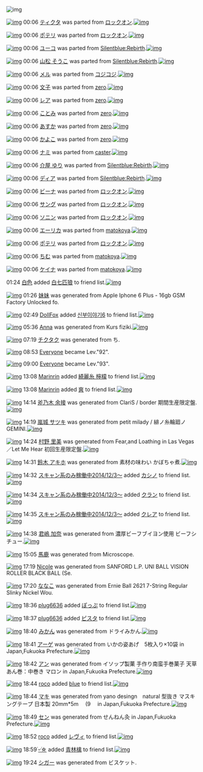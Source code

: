 ![img](http://gdrive-cdn.herokuapp.com/get/0B-nxIpt4DE2TdGhPalFPcFpSY0E/512px-barcode.png)

[![img](http://www.deviantsart.com/2l3fqom.png)](http://www.barcodekanojo.com/kanojo/2569059/%E3%83%86%E3%82%A3%E3%82%AF%E3%82%BF) 00:06 [ティクタ](http://www.barcodekanojo.com/kanojo/2569059/%E3%83%86%E3%82%A3%E3%82%AF%E3%82%BF) was parted from [ロックオン](http://www.barcodekanojo.com/kanojo/2569059/%E3%83%86%E3%82%A3%E3%82%AF%E3%82%BF).[![img](http://www.deviantsart.com/2musf1g.jpeg)](http://www.barcodekanojo.com/user/241643/%E3%83%AD%E3%83%83%E3%82%AF%E3%82%AA%E3%83%B3) 

[![img](http://www.deviantsart.com/3h27sc3.png)](http://www.barcodekanojo.com/kanojo/2646540/%E3%83%9D%E3%83%86%E3%83%AA) 00:06 [ポテリ](http://www.barcodekanojo.com/kanojo/2646540/%E3%83%9D%E3%83%86%E3%83%AA) was parted from [ロックオン](http://www.barcodekanojo.com/kanojo/2646540/%E3%83%9D%E3%83%86%E3%83%AA).[![img](http://www.deviantsart.com/2musf1g.jpeg)](http://www.barcodekanojo.com/user/241643/%E3%83%AD%E3%83%83%E3%82%AF%E3%82%AA%E3%83%B3) 

[![img](http://www.deviantsart.com/36qt20.png)](http://www.barcodekanojo.com/kanojo/2656355/%E3%83%A6%E3%83%BC%E3%82%B3) 00:06 [ユーコ](http://www.barcodekanojo.com/kanojo/2656355/%E3%83%A6%E3%83%BC%E3%82%B3) was parted from [Silentblue:Rebirth](http://www.barcodekanojo.com/kanojo/2656355/%E3%83%A6%E3%83%BC%E3%82%B3).[![img](http://www.deviantsart.com/15ngf32.jpeg)](http://www.barcodekanojo.com/user/235162/Silentblue%3ARebirth) 

[![img](http://www.deviantsart.com/2i2dpde.png)](http://www.barcodekanojo.com/kanojo/3100512/%E5%B1%B1%E6%9D%BE%20%E3%81%9D%E3%81%86%E3%81%93) 00:06 [山松 そうこ](http://www.barcodekanojo.com/kanojo/3100512/%E5%B1%B1%E6%9D%BE%20%E3%81%9D%E3%81%86%E3%81%93) was parted from [Silentblue:Rebirth](http://www.barcodekanojo.com/kanojo/3100512/%E5%B1%B1%E6%9D%BE%20%E3%81%9D%E3%81%86%E3%81%93).[![img](http://www.deviantsart.com/15ngf32.jpeg)](http://www.barcodekanojo.com/user/235162/Silentblue%3ARebirth) 

[![img](http://www.deviantsart.com/fo89na.png)](http://www.barcodekanojo.com/kanojo/2710433/%E3%83%A1%E3%83%AB) 00:06 [メル](http://www.barcodekanojo.com/kanojo/2710433/%E3%83%A1%E3%83%AB) was parted from [コジコジ](http://www.barcodekanojo.com/kanojo/2710433/%E3%83%A1%E3%83%AB).[![img](http://www.deviantsart.com/2dkh5sf.jpeg)](http://www.barcodekanojo.com/user/201286/%E3%82%B3%E3%82%B8%E3%82%B3%E3%82%B8) 

[![img](http://www.deviantsart.com/33ros20.png)](http://www.barcodekanojo.com/kanojo/2517698/%E6%96%87%E5%AD%90) 00:06 [文子](http://www.barcodekanojo.com/kanojo/2517698/%E6%96%87%E5%AD%90) was parted from [zero](http://www.barcodekanojo.com/kanojo/2517698/%E6%96%87%E5%AD%90).[![img](http://www.deviantsart.com/2csu0d.jpeg)](http://www.barcodekanojo.com/user/209011/zero) 

[![img](http://www.deviantsart.com/2vmedl8.png)](http://www.barcodekanojo.com/kanojo/2555961/%E3%83%AC%E3%82%A2) 00:06 [レア](http://www.barcodekanojo.com/kanojo/2555961/%E3%83%AC%E3%82%A2) was parted from [zero](http://www.barcodekanojo.com/kanojo/2555961/%E3%83%AC%E3%82%A2).[![img](http://www.deviantsart.com/2csu0d.jpeg)](http://www.barcodekanojo.com/user/209011/zero) 

[![img](http://www.deviantsart.com/20aticb.png)](http://www.barcodekanojo.com/kanojo/2874203/%E3%81%93%E3%81%A8%E3%81%BF) 00:06 [ことみ](http://www.barcodekanojo.com/kanojo/2874203/%E3%81%93%E3%81%A8%E3%81%BF) was parted from [zero](http://www.barcodekanojo.com/kanojo/2874203/%E3%81%93%E3%81%A8%E3%81%BF).[![img](http://www.deviantsart.com/2csu0d.jpeg)](http://www.barcodekanojo.com/user/209011/zero) 

[![img](http://www.deviantsart.com/1g8s69a.png)](http://www.barcodekanojo.com/kanojo/2666014/%E3%81%82%E3%81%99%E3%81%8B) 00:06 [あすか](http://www.barcodekanojo.com/kanojo/2666014/%E3%81%82%E3%81%99%E3%81%8B) was parted from [zero](http://www.barcodekanojo.com/kanojo/2666014/%E3%81%82%E3%81%99%E3%81%8B).[![img](http://www.deviantsart.com/2csu0d.jpeg)](http://www.barcodekanojo.com/user/209011/zero) 

[![img](http://www.deviantsart.com/2424bgc.png)](http://www.barcodekanojo.com/kanojo/1478482/%E3%81%8B%E3%82%88%E3%81%93) 00:06 [かよこ](http://www.barcodekanojo.com/kanojo/1478482/%E3%81%8B%E3%82%88%E3%81%93) was parted from [zero](http://www.barcodekanojo.com/kanojo/1478482/%E3%81%8B%E3%82%88%E3%81%93).[![img](http://www.deviantsart.com/2csu0d.jpeg)](http://www.barcodekanojo.com/user/209011/zero) 

[![img](http://www.deviantsart.com/1f5t8be.png)](http://www.barcodekanojo.com/kanojo/2379260/%E3%83%8A%E3%83%9F) 00:06 [ナミ](http://www.barcodekanojo.com/kanojo/2379260/%E3%83%8A%E3%83%9F) was parted from [caster](http://www.barcodekanojo.com/kanojo/2379260/%E3%83%8A%E3%83%9F).[![img](http://www.deviantsart.com/n3nut1.jpeg)](http://www.barcodekanojo.com/user/240377/caster) 

[![img](http://www.deviantsart.com/laiml6.png)](http://www.barcodekanojo.com/kanojo/3151923/%E4%BB%8B%E5%B1%8B%20%E3%82%86%E3%82%8A) 00:06 [介屋 ゆり](http://www.barcodekanojo.com/kanojo/3151923/%E4%BB%8B%E5%B1%8B%20%E3%82%86%E3%82%8A) was parted from [Silentblue:Rebirth](http://www.barcodekanojo.com/kanojo/3151923/%E4%BB%8B%E5%B1%8B%20%E3%82%86%E3%82%8A).[![img](http://www.deviantsart.com/15ngf32.jpeg)](http://www.barcodekanojo.com/user/235162/Silentblue%3ARebirth) 

[![img](http://www.deviantsart.com/194qq7f.png)](http://www.barcodekanojo.com/kanojo/1760084/%E3%83%87%E3%82%A3%E3%82%A2) 00:06 [ディア](http://www.barcodekanojo.com/kanojo/1760084/%E3%83%87%E3%82%A3%E3%82%A2) was parted from [Silentblue:Rebirth](http://www.barcodekanojo.com/kanojo/1760084/%E3%83%87%E3%82%A3%E3%82%A2).[![img](http://www.deviantsart.com/15ngf32.jpeg)](http://www.barcodekanojo.com/user/235162/Silentblue%3ARebirth) 

[![img](http://www.deviantsart.com/10cc2u8.png)](http://www.barcodekanojo.com/kanojo/2425083/%E3%83%93%E3%83%BC%E3%83%8A) 00:06 [ビーナ](http://www.barcodekanojo.com/kanojo/2425083/%E3%83%93%E3%83%BC%E3%83%8A) was parted from [ロックオン](http://www.barcodekanojo.com/kanojo/2425083/%E3%83%93%E3%83%BC%E3%83%8A).[![img](http://www.deviantsart.com/2musf1g.jpeg)](http://www.barcodekanojo.com/user/241643/%E3%83%AD%E3%83%83%E3%82%AF%E3%82%AA%E3%83%B3) 

[![img](http://www.deviantsart.com/ilafre.png)](http://www.barcodekanojo.com/kanojo/2626169/%E3%82%B5%E3%83%B3%E3%82%B0) 00:06 [サング](http://www.barcodekanojo.com/kanojo/2626169/%E3%82%B5%E3%83%B3%E3%82%B0) was parted from [ロックオン](http://www.barcodekanojo.com/kanojo/2626169/%E3%82%B5%E3%83%B3%E3%82%B0).[![img](http://www.deviantsart.com/2musf1g.jpeg)](http://www.barcodekanojo.com/user/241643/%E3%83%AD%E3%83%83%E3%82%AF%E3%82%AA%E3%83%B3) 

[![img](http://www.deviantsart.com/3j30joc.png)](http://www.barcodekanojo.com/kanojo/2594540/%E3%82%BD%E3%83%8B%E3%83%B3) 00:06 [ソニン](http://www.barcodekanojo.com/kanojo/2594540/%E3%82%BD%E3%83%8B%E3%83%B3) was parted from [ロックオン](http://www.barcodekanojo.com/kanojo/2594540/%E3%82%BD%E3%83%8B%E3%83%B3).[![img](http://www.deviantsart.com/2musf1g.jpeg)](http://www.barcodekanojo.com/user/241643/%E3%83%AD%E3%83%83%E3%82%AF%E3%82%AA%E3%83%B3) 

[![img](http://www.deviantsart.com/3fr6i00.png)](http://www.barcodekanojo.com/kanojo/3190258/%E3%82%A8%E3%83%BC%E3%83%AA%E3%82%AB) 00:06 [エーリカ](http://www.barcodekanojo.com/kanojo/3190258/%E3%82%A8%E3%83%BC%E3%83%AA%E3%82%AB) was parted from [matokoya](http://www.barcodekanojo.com/kanojo/3190258/%E3%82%A8%E3%83%BC%E3%83%AA%E3%82%AB).[![img](http://www.deviantsart.com/2qe0j45.jpeg)](http://www.barcodekanojo.com/user/24932/matokoya) 

[![img](http://www.deviantsart.com/2itt15v.png)](http://www.barcodekanojo.com/kanojo/2575184/%E3%83%9D%E3%83%86%E3%83%AA) 00:06 [ポテリ](http://www.barcodekanojo.com/kanojo/2575184/%E3%83%9D%E3%83%86%E3%83%AA) was parted from [ロックオン](http://www.barcodekanojo.com/kanojo/2575184/%E3%83%9D%E3%83%86%E3%83%AA).[![img](http://www.deviantsart.com/2musf1g.jpeg)](http://www.barcodekanojo.com/user/241643/%E3%83%AD%E3%83%83%E3%82%AF%E3%82%AA%E3%83%B3) 

[![img](http://www.deviantsart.com/2950ji5.png)](http://www.barcodekanojo.com/kanojo/2021193/%E3%81%A1%E3%82%80) 00:06 [ちむ](http://www.barcodekanojo.com/kanojo/2021193/%E3%81%A1%E3%82%80) was parted from [matokoya](http://www.barcodekanojo.com/kanojo/2021193/%E3%81%A1%E3%82%80).[![img](http://www.deviantsart.com/2qe0j45.jpeg)](http://www.barcodekanojo.com/user/24932/matokoya) 

[![img](http://www.deviantsart.com/3usi8go.png)](http://www.barcodekanojo.com/kanojo/1875596/%E3%82%B1%E3%82%A4%E3%83%8A) 00:06 [ケイナ](http://www.barcodekanojo.com/kanojo/1875596/%E3%82%B1%E3%82%A4%E3%83%8A) was parted from [matokoya](http://www.barcodekanojo.com/kanojo/1875596/%E3%82%B1%E3%82%A4%E3%83%8A).[![img](http://www.deviantsart.com/2qe0j45.jpeg)](http://www.barcodekanojo.com/user/24932/matokoya) 

01:24 [白色](http://www.barcodekanojo.com/user/499528/%E7%99%BD%E8%89%B2) added [白七匹狼](http://www.barcodekanojo.com/kanojo/2761354/%E7%99%BD%E4%B8%83%E5%8C%B9%E7%8B%BC) to friend list.[![img](http://www.deviantsart.com/1ndk1t0.png)](http://www.barcodekanojo.com/kanojo/2761354/%E7%99%BD%E4%B8%83%E5%8C%B9%E7%8B%BC) 

[![img](http://www.deviantsart.com/1hrrj9i.png)](http://www.barcodekanojo.com/kanojo/3191387/%E5%A6%B9%E5%A6%B9) 01:26 [妹妹](http://www.barcodekanojo.com/kanojo/3191387/%E5%A6%B9%E5%A6%B9) was generated from Apple Iphone 6 Plus - 16gb GSM Factory Unlocked fo.

[![img](http://www.deviantsart.com/303t8a8.jpeg)](http://www.barcodekanojo.com/user/499530/DollFox) 02:49 [DollFox](http://www.barcodekanojo.com/user/499530/DollFox) added [신부이야기6](http://www.barcodekanojo.com/kanojo/2998062/%EC%8B%A0%EB%B6%80%EC%9D%B4%EC%95%BC%EA%B8%B06) to friend list.[![img](http://www.deviantsart.com/32nas9f.png)](http://www.barcodekanojo.com/kanojo/2998062/%EC%8B%A0%EB%B6%80%EC%9D%B4%EC%95%BC%EA%B8%B06) 

[![img](http://www.deviantsart.com/2j8n1g8.png)](http://www.barcodekanojo.com/kanojo/3191388/Anna) 05:36 [Anna](http://www.barcodekanojo.com/kanojo/3191388/Anna) was generated from Kurs fiziki.[![img](http://www.deviantsart.com/6vc3n3.jpeg)](http://www.barcodekanojo.com/product_images/barcode/6015766/1420490165/Kurs%20fiziki.jpg) 

[![img](http://www.deviantsart.com/6f8tk1.png)](http://www.barcodekanojo.com/kanojo/3191389/%E3%83%81%E3%82%AF%E3%82%BF%E3%82%AF) 07:19 [チクタク](http://www.barcodekanojo.com/kanojo/3191389/%E3%83%81%E3%82%AF%E3%82%BF%E3%82%AF) was generated from ち.

[![img](http://www.deviantsart.com/3cp16cr.jpeg)](http://www.barcodekanojo.com/user/229080/Everyone) 08:53 [Everyone](http://www.barcodekanojo.com/user/229080/Everyone) became Lev."92".

[![img](http://www.deviantsart.com/3cp16cr.jpeg)](http://www.barcodekanojo.com/user/229080/Everyone) 09:00 [Everyone](http://www.barcodekanojo.com/user/229080/Everyone) became Lev."93".

[![img](http://www.deviantsart.com/19kshfs.jpeg)](http://www.barcodekanojo.com/user/303105/Marinrin) 13:08 [Marinrin](http://www.barcodekanojo.com/user/303105/Marinrin) added [綺麗糸 檸檬](http://www.barcodekanojo.com/kanojo/3128987/%E7%B6%BA%E9%BA%97%E7%B3%B8%20%E6%AA%B8%E6%AA%AC) to friend list.[![img](http://www.deviantsart.com/4cgi25.png)](http://www.barcodekanojo.com/kanojo/3128987/%E7%B6%BA%E9%BA%97%E7%B3%B8%20%E6%AA%B8%E6%AA%AC) 

[![img](http://www.deviantsart.com/19kshfs.jpeg)](http://www.barcodekanojo.com/user/303105/Marinrin) 13:08 [Marinrin](http://www.barcodekanojo.com/user/303105/Marinrin) added [爽](http://www.barcodekanojo.com/kanojo/3018108/%E7%88%BD) to friend list.[![img](http://www.deviantsart.com/33tni5u.png)](http://www.barcodekanojo.com/kanojo/3018108/%E7%88%BD) 

[![img](http://www.deviantsart.com/1alfp19.png)](http://www.barcodekanojo.com/kanojo/3191390/%E6%96%A7%E4%B9%83%E6%9C%A8%20%E4%BD%99%E6%8E%A5) 14:14 [斧乃木 余接](http://www.barcodekanojo.com/kanojo/3191390/%E6%96%A7%E4%B9%83%E6%9C%A8%20%E4%BD%99%E6%8E%A5) was generated from ClariS / border 期間生産限定盤.[![img](http://www.deviantsart.com/3dufrv9.jpeg)](http://www.barcodekanojo.com/product_images/barcode/6015770/1420521250/ClariS%20%2F%20border%20%E6%9C%9F%E9%96%93%E7%94%9F%E7%94%A3%E9%99%90%E5%AE%9A%E7%9B%A4.jpg) 

[![img](http://www.deviantsart.com/oe2hda.png)](http://www.barcodekanojo.com/kanojo/3191391/%E5%B5%90%E5%9F%8E%20%E3%82%B5%E3%83%84%E3%82%AD) 14:19 [嵐城 サツキ](http://www.barcodekanojo.com/kanojo/3191391/%E5%B5%90%E5%9F%8E%20%E3%82%B5%E3%83%84%E3%82%AD) was generated from petit milady / 緋ノ糸輪廻ノGEMINI.[![img](http://www.deviantsart.com/1r31dvi.jpeg)](http://www.barcodekanojo.com/product_images/barcode/6015771/1420521513/petit%20milady%20%2F%20%E7%B7%8B%E3%83%8E%E7%B3%B8%E8%BC%AA%E5%BB%BB%E3%83%8EGEMINI.jpg) 

[![img](http://www.deviantsart.com/3md3p4j.png)](http://www.barcodekanojo.com/kanojo/3191392/%E6%9D%91%E9%87%8E%20%E9%87%8C%E7%BE%8E) 14:24 [村野 里美](http://www.barcodekanojo.com/kanojo/3191392/%E6%9D%91%E9%87%8E%20%E9%87%8C%E7%BE%8E) was generated from Fear,and Loathing in Las Vegas／Let Me Hear 初回生産限定盤.[![img](http://www.deviantsart.com/2m7e6br.jpeg)](http://www.barcodekanojo.com/product_images/barcode/6015772/1420521804/Fear%2Cand%20Loathing%20in%20Las%20Vegas%EF%BC%8FLet%20Me%20Hear%20%E5%88%9D%E5%9B%9E%E7%94%9F%E7%94%A3%E9%99%90%E5%AE%9A%E7%9B%A4.jpg) 

[![img](http://www.deviantsart.com/3kicqm4.png)](http://www.barcodekanojo.com/kanojo/3191393/%E9%88%B4%E6%9C%A8%20%E3%82%A2%E3%82%AD%E3%83%9B) 14:31 [鈴木 アキホ](http://www.barcodekanojo.com/kanojo/3191393/%E9%88%B4%E6%9C%A8%20%E3%82%A2%E3%82%AD%E3%83%9B) was generated from 素材の味わい かぼちゃ煮.[![img](http://www.deviantsart.com/2mnn167.jpeg)](http://www.barcodekanojo.com/product_images/barcode/6015773/1420522231/%E7%B4%A0%E6%9D%90%E3%81%AE%E5%91%B3%E3%82%8F%E3%81%84%20%E3%81%8B%E3%81%BC%E3%81%A1%E3%82%83%E7%85%AE.jpg) 

[![img](http://www.deviantsart.com/99ugn1.jpeg)](http://www.barcodekanojo.com/user/6029/%E3%82%B9%E3%82%AD%E3%83%A3%E3%83%B3%E7%B3%BB%E3%81%AE%E3%81%BF%E7%A8%BC%E5%83%8D%E4%B8%AD2014%2F12%2F3%EF%BD%9E) 14:32 [スキャン系のみ稼働中2014/12/3～](http://www.barcodekanojo.com/user/6029/%E3%82%B9%E3%82%AD%E3%83%A3%E3%83%B3%E7%B3%BB%E3%81%AE%E3%81%BF%E7%A8%BC%E5%83%8D%E4%B8%AD2014%2F12%2F3%EF%BD%9E) added [カシノ](http://www.barcodekanojo.com/kanojo/369417/%E3%82%AB%E3%82%B7%E3%83%8E) to friend list.[![img](http://www.deviantsart.com/2di45ut.png)](http://www.barcodekanojo.com/kanojo/369417/%E3%82%AB%E3%82%B7%E3%83%8E) 

[![img](http://www.deviantsart.com/99ugn1.jpeg)](http://www.barcodekanojo.com/user/6029/%E3%82%B9%E3%82%AD%E3%83%A3%E3%83%B3%E7%B3%BB%E3%81%AE%E3%81%BF%E7%A8%BC%E5%83%8D%E4%B8%AD2014%2F12%2F3%EF%BD%9E) 14:34 [スキャン系のみ稼働中2014/12/3～](http://www.barcodekanojo.com/user/6029/%E3%82%B9%E3%82%AD%E3%83%A3%E3%83%B3%E7%B3%BB%E3%81%AE%E3%81%BF%E7%A8%BC%E5%83%8D%E4%B8%AD2014%2F12%2F3%EF%BD%9E) added [クラン](http://www.barcodekanojo.com/kanojo/2724274/%E3%82%AF%E3%83%A9%E3%83%B3) to friend list.[![img](http://www.deviantsart.com/3ncla3r.png)](http://www.barcodekanojo.com/kanojo/2724274/%E3%82%AF%E3%83%A9%E3%83%B3) 

[![img](http://www.deviantsart.com/99ugn1.jpeg)](http://www.barcodekanojo.com/user/6029/%E3%82%B9%E3%82%AD%E3%83%A3%E3%83%B3%E7%B3%BB%E3%81%AE%E3%81%BF%E7%A8%BC%E5%83%8D%E4%B8%AD2014%2F12%2F3%EF%BD%9E) 14:35 [スキャン系のみ稼働中2014/12/3～](http://www.barcodekanojo.com/user/6029/%E3%82%B9%E3%82%AD%E3%83%A3%E3%83%B3%E7%B3%BB%E3%81%AE%E3%81%BF%E7%A8%BC%E5%83%8D%E4%B8%AD2014%2F12%2F3%EF%BD%9E) added [クレア](http://www.barcodekanojo.com/kanojo/219855/%E3%82%AF%E3%83%AC%E3%82%A2) to friend list.[![img](http://www.deviantsart.com/2v6cbai.png)](http://www.barcodekanojo.com/kanojo/219855/%E3%82%AF%E3%83%AC%E3%82%A2) 

[![img](http://www.deviantsart.com/2i7gl61.png)](http://www.barcodekanojo.com/kanojo/3191394/%E5%90%9B%E5%B6%8B%20%E5%8A%A0%E5%A5%88) 14:38 [君嶋 加奈](http://www.barcodekanojo.com/kanojo/3191394/%E5%90%9B%E5%B6%8B%20%E5%8A%A0%E5%A5%88) was generated from 濃厚ビーフブイヨン使用 ビーフシチュー.[![img](http://www.deviantsart.com/1a6222v.jpeg)](http://www.barcodekanojo.com/product_images/barcode/6015777/1420522684/%E6%BF%83%E5%8E%9A%E3%83%93%E3%83%BC%E3%83%95%E3%83%96%E3%82%A4%E3%83%A8%E3%83%B3%E4%BD%BF%E7%94%A8%20%E3%83%93%E3%83%BC%E3%83%95%E3%82%B7%E3%83%81%E3%83%A5%E3%83%BC.jpg) 

[![img](http://www.deviantsart.com/2hch7q6.png)](http://www.barcodekanojo.com/kanojo/3191395/%E9%A6%AC%E9%B9%BF) 15:05 [馬鹿](http://www.barcodekanojo.com/kanojo/3191395/%E9%A6%AC%E9%B9%BF) was generated from Microscope.

[![img](http://www.deviantsart.com/2n5dn6v.png)](http://www.barcodekanojo.com/kanojo/3191396/Nicole) 17:19 [Nicole](http://www.barcodekanojo.com/kanojo/3191396/Nicole) was generated from SANFORD L.P. UNI BALL VISION ROLLER BLACK BALL (Se.

[![img](http://www.deviantsart.com/2cfvgfs.png)](http://www.barcodekanojo.com/kanojo/3191397/%E3%81%AA%E3%81%AA%E3%81%93) 17:20 [ななこ](http://www.barcodekanojo.com/kanojo/3191397/%E3%81%AA%E3%81%AA%E3%81%93) was generated from Ernie Ball 2621 7-String Regular Slinky Nickel Wou.

[![img](http://www.deviantsart.com/70njn0.jpeg)](http://www.barcodekanojo.com/user/324839/plug6636) 18:36 [plug6636](http://www.barcodekanojo.com/user/324839/plug6636) added [ぽっぷ](http://www.barcodekanojo.com/kanojo/459518/%E3%81%BD%E3%81%A3%E3%81%B7) to friend list.[![img](http://www.deviantsart.com/mnbri0.png)](http://www.barcodekanojo.com/kanojo/459518/%E3%81%BD%E3%81%A3%E3%81%B7) 

[![img](http://www.deviantsart.com/70njn0.jpeg)](http://www.barcodekanojo.com/user/324839/plug6636) 18:37 [plug6636](http://www.barcodekanojo.com/user/324839/plug6636) added [ピスタ](http://www.barcodekanojo.com/kanojo/1254014/%E3%83%94%E3%82%B9%E3%82%BF) to friend list.[![img](http://www.deviantsart.com/dgb94.png)](http://www.barcodekanojo.com/kanojo/1254014/%E3%83%94%E3%82%B9%E3%82%BF) 

[![img](http://www.deviantsart.com/1bn56td.png)](http://www.barcodekanojo.com/kanojo/3191398/%E3%81%BF%E3%81%8B%E3%82%93) 18:40 [みかん](http://www.barcodekanojo.com/kanojo/3191398/%E3%81%BF%E3%81%8B%E3%82%93) was generated from ドライみかん.[![img](http://www.deviantsart.com/27ue89k.jpeg)](http://www.barcodekanojo.com/product_images/barcode/6015783/1420537185/50x50x,PE3,P83,P89,PE3,P83,PA9,PE3,P82,PA4,PE3,P81,PBF,PE3,P81,P8B,PE3,P82,P93.jpg,qw=88,ah=88.pagespeed.ic.8QuUXSBvtf.jpg) 

[![img](http://www.deviantsart.com/3tjugdm.png)](http://www.barcodekanojo.com/kanojo/3191399/%E3%82%A2%E3%83%BC%E3%82%B2) 18:41 [アーゲ](http://www.barcodekanojo.com/kanojo/3191399/%E3%82%A2%E3%83%BC%E3%82%B2) was generated from いかの姿あげ　5枚入り×10袋 in Japan,Fukuoka Prefecture.[![img](http://www.deviantsart.com/2vssc2i.jpeg)](http://www.barcodekanojo.com/product_images/barcode/6015784/1420537252/50x50x,PE3,P81,P84,PE3,P81,P8B,PE3,P81,PAE,PE5,PA7,PBF,PE3,P81,P82,PE3,P81,P92,PE3,P80,P805,PE6,P9E,P9A,PE5,P85,PA5,PE3,P82,P8A,PC3,P9710,PE8,PA2,P8B.jpg,qw=88,ah=88.pagespeed.ic.N9DNUTvyT_.jpg) 

[![img](http://www.deviantsart.com/129bj5l.png)](http://www.barcodekanojo.com/kanojo/3191400/%E3%82%A2%E3%83%B3) 18:42 [アン](http://www.barcodekanojo.com/kanojo/3191400/%E3%82%A2%E3%83%B3) was generated from イソップ製菓  手作り南蛮手巻菓子 天草あん巻：中巻き  マロン in Japan,Fukuoka Prefecture.[![img](http://www.deviantsart.com/2br8d.jpeg)](http://www.barcodekanojo.com/product_images/barcode/6015785/1420537326/50x50x,PE3,P82,PA4,PE3,P82,PBD,PE3,P83,P83,PE3,P83,P97,PE8,PA3,PBD,PE8,P8F,P93,P20,P20,PE6,P89,P8B,PE4,PBD,P9C,PE3,P82,P8A,PE5,P8D,P97,PE8,P9B,PAE,PE6,P89,P8B,PE5,PB7,PBB,PE8,P8F,P93,PE5,PAD,P90,P20,PE5,PA4,PA9,PE8,P8D,P89,PE3,P81,P82,PE3,P82,P93,PE5,PB7,PBB,PEF,PBC,P9A,PE4,PB8,PAD,PE5,PB7,PBB,PE3,P81,P8D,P20,P20,PE3,P83,P9E,PE3,P83,PAD,PE3,P83,PB3.jpg,qw=88,ah=88.pagespeed.ic.QHjrPumrbz.jpg) 

[![img](http://www.deviantsart.com/1tlmfe0.jpeg)](http://www.barcodekanojo.com/user/244639/roco) 18:44 [roco](http://www.barcodekanojo.com/user/244639/roco) added [blue](http://www.barcodekanojo.com/kanojo/2705928/blue) to friend list.[![img](http://www.deviantsart.com/al5nt0.png)](http://www.barcodekanojo.com/kanojo/2705928/blue) 

[![img](http://www.deviantsart.com/3mqp6co.png)](http://www.barcodekanojo.com/kanojo/3191401/%E3%83%9E%E3%82%AD) 18:44 [マキ](http://www.barcodekanojo.com/kanojo/3191401/%E3%83%9E%E3%82%AD) was generated from yano desingn　natural 型抜き マスキングテープ 日本製 20mm*5m　 (9　 in Japan,Fukuoka Prefecture.[![img](http://www.deviantsart.com/1p39rls.jpeg)](http://www.barcodekanojo.com/product_images/barcode/6015787/1420537459/yano%20desingn%E3%80%80natural%20%E5%9E%8B%E6%8A%9C%E3%81%8D%20%E3%83%9E%E3%82%B9%E3%82%AD%E3%83%B3%E3%82%B0%E3%83%86%E3%83%BC%E3%83%97%20%E6%97%A5%E6%9C%AC%E8%A3%BD%2020mm%2A5m%E3%80%80%20%289%E3%80%80.jpg) 

[![img](http://www.deviantsart.com/3amdnr0.png)](http://www.barcodekanojo.com/kanojo/3191402/%E3%82%BB%E3%83%B3) 18:49 [セン](http://www.barcodekanojo.com/kanojo/3191402/%E3%82%BB%E3%83%B3) was generated from せんねん灸 in Japan,Fukuoka Prefecture.[![img](http://www.deviantsart.com/3fe1umd.jpeg)](http://www.barcodekanojo.com/product_images/barcode/6015788/1420537741/%E3%81%9B%E3%82%93%E3%81%AD%E3%82%93%E7%81%B8.jpg) 

[![img](http://www.deviantsart.com/1tlmfe0.jpeg)](http://www.barcodekanojo.com/user/244639/roco) 18:52 [roco](http://www.barcodekanojo.com/user/244639/roco) added [レヴィ](http://www.barcodekanojo.com/kanojo/1221282/%E3%83%AC%E3%83%B4%E3%82%A3) to friend list.[![img](http://www.deviantsart.com/1n9muu6.png)](http://www.barcodekanojo.com/kanojo/1221282/%E3%83%AC%E3%83%B4%E3%82%A3) 

[![img](http://www.deviantsart.com/2j90n25.jpeg)](http://www.barcodekanojo.com/user/498922/%DB%AC%E0%A7%BA%DB%AC%E2%98%86) 18:59 [۬৺۬☆](http://www.barcodekanojo.com/user/498922/%DB%AC%E0%A7%BA%DB%AC%E2%98%86) added [青林檎](http://www.barcodekanojo.com/kanojo/3191377/%E9%9D%92%E6%9E%97%E6%AA%8E) to friend list.[![img](http://www.deviantsart.com/2q7jk70.png)](http://www.barcodekanojo.com/kanojo/3191377/%E9%9D%92%E6%9E%97%E6%AA%8E) 

[![img](http://www.deviantsart.com/1cs8b8c.png)](http://www.barcodekanojo.com/kanojo/3191403/%E3%82%B7%E3%82%AC%E3%83%BC) 19:24 [シガー](http://www.barcodekanojo.com/kanojo/3191403/%E3%82%B7%E3%82%AC%E3%83%BC) was generated from ビスケット.

